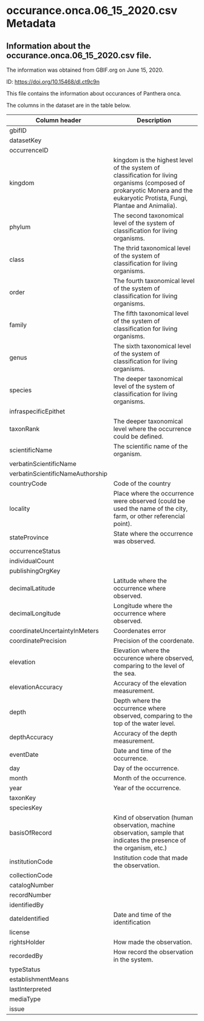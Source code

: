 # occurance.onca.06_15_2020.csv Metadata

## Information about the occurance.onca.06_15_2020.csv file.

The information was obtained from GBIF.org on June 15, 2020.

ID: https://doi.org/10.15468/dl.ct9c9n

This file contains the information about occurances of Panthera onca.

The columns in the dataset are in the table below.

Column header | Description
--------------|------------
gbifID | 
datasetKey | 
occurrenceID | 
kingdom | kingdom is the highest level of the system of classification for living organisms (composed of prokaryotic Monera and the eukaryotic Protista, Fungi, Plantae and Animalia).
phylum | The second taxonomical level of the system of classification for living organisms.
class | The thrid taxonomical level of the system of classification for living organisms.
order | The fourth taxonomical level of the system of classification for living organisms.
family | The fifth taxonomical level of the system of classification for living organisms.
genus | The sixth taxonomical level of the system of classification for living organisms.
species | The deeper taxonomical level of the system of classification for living organisms.
infraspecificEpithet | 
taxonRank | The deeper taxonomical level where the occurrence could be defined.
scientificName | The scientific name of the organism.
verbatinScientificName | 
verbatinScientificNameAuthorship | 
countryCode | Code of the country
locality | Place where the occurrence were observed (could be used the name of the city, farm, or other referencial point).
stateProvince | State where the occurrence was observed.
occurrenceStatus | 
individualCount | 
publishingOrgKey |
decimalLatitude | Latitude where the occurrence where observed.
decimalLongitude | Longitude where the occurrence where observed.
coordinateUncertaintyInMeters | Coordenates error
coordinatePrecision | Precision of the coordenate.
elevation | Elevation where the occurence where observed, comparing to the level of the sea.
elevationAccuracy | Accuracy of the elevation measurement.
depth | Depth where the occurrence where observed, comparing to the top of the water level.
depthAccuracy | Accuracy of the depth measurement.
eventDate | Date and time of the occurrence.
day | Day of the occurrence.
month | Month of the occurrence.
year | Year of the occurrence.
taxonKey | 
speciesKey|
basisOfRecord | Kind of observation (human observation, machine observation, sample that indicates the presence of the organism, etc.)
institutionCode | Institution code that made the observation.
collectionCode | 
catalogNumber	|
recordNumber |
identifiedBy |
dateIdentified | Date and time of the identification
license |
rightsHolder | How made the observation.
recordedBy | How record the observation in the system.
typeStatus | 
establishmentMeans |
lastInterpreted |
mediaType |
issue |

